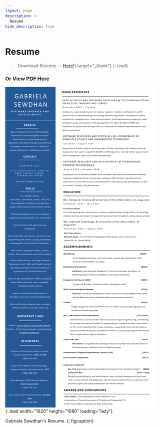 ```yaml
---
layout: page
description: >
  Resume
hide_description: true
---
```


# Resume

> Download Resume — [Here!](Resume/GabrielaSewdhan_Resume.pdf){:target="_blank"}
{:.lead}

### Or View PDF Here

![Screenshot](Resume/GabrielaSewdhan_Resume-1.png){:.lead width="1920" height="1080" loading="lazy"}
<!-- [![Resume PDF](Resume/GabrielaSewdhan_Resume-1.png){:.lead width="1920" height="1080" loading="lazy"}][resume]{:.no-hover.no-mark} -->

Gabriela Sewdhan's Resume.
{:.figcaption}
